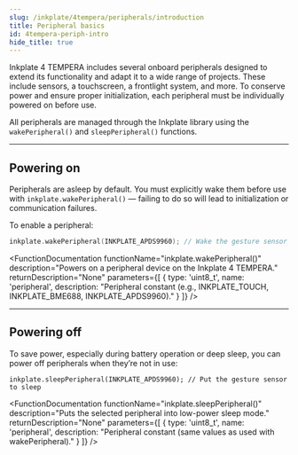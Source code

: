 ```yaml
---
slug: /inkplate/4tempera/peripherals/introduction
title: Peripheral basics
id: 4tempera-periph-intro
hide_title: true
---
```


<SectionTitle title="Peripheral Basics" backgroundImage="/img/inkplate_2/hardware.png" />

Inkplate 4 TEMPERA includes several onboard peripherals designed to extend its functionality and adapt it to a wide range of projects. These include sensors, a touchscreen, a frontlight system, and more. To conserve power and ensure proper initialization, each peripheral must be individually powered on before use.

All peripherals are managed through the Inkplate library using the `wakePeripheral()` and `sleepPeripheral()` functions.

---

## Powering on

Peripherals are asleep by default. You must explicitly wake them before use with `inkplate.wakePeripheral()` — failing to do so will lead to initialization or communication failures.

To enable a peripheral:

```cpp
inkplate.wakePeripheral(INKPLATE_APDS9960); // Wake the gesture sensor
```

<FunctionDocumentation functionName="inkplate.wakePeripheral()" description="Powers on a peripheral device on the Inkplate 4 TEMPERA." returnDescription="None" parameters={[ { type: 'uint8_t', name: 'peripheral', description: "Peripheral constant (e.g., INKPLATE_TOUCH, INKPLATE_BME688, INKPLATE_APDS9960)." } ]} />

---

## Powering off

To save power, especially during battery operation or deep sleep, you can power off peripherals when they’re not in use:

```
inkplate.sleepPeripheral(INKPLATE_APDS9960); // Put the gesture sensor to sleep
```

<FunctionDocumentation functionName="inkplate.sleepPeripheral()" description="Puts the selected peripheral into low-power sleep mode." returnDescription="None" parameters={[ { type: 'uint8_t', name: 'peripheral', description: "Peripheral constant (same values as used with wakePeripheral)." } ]} />